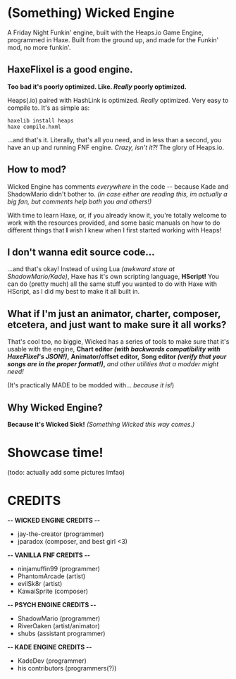 # (Something) Wicked Engine
A Friday Night Funkin' engine, built with the Heaps.io Game Engine, programmed in Haxe. Built from the ground up, and made for the Funkin' mod, no more funkin'.

## HaxeFlixel is a good engine.
**Too bad it's poorly optimized. Like. *Really* poorly optimized.**

Heaps(.io) paired with HashLink is optimized. *Really* optimized. Very easy to compile to. It's as simple as:
```
haxelib install heaps
haxe compile.hxml
```
...and that's it. Literally, that's all you need, and in less than a second, you have an up and running FNF engine.
*Crazy, isn't it?!* The glory of Heaps.io.

## How to mod?
Wicked Engine has comments *everywhere* in the code -- because Kade and ShadowMario didn't bother to.
*(in case either are reading this, im actually a big fan, but comments help both you and others!)*

With time to learn Haxe, or, if you already know it, you're totally welcome to work with the resources provided, and some basic manuals on how to do different things that **I** wish I knew when I first started working with Heaps!

## I don't wanna edit source code...

...and that's okay! Instead of using Lua *(awkward stare at ShadowMario/Kade)*, Haxe has it's own scripting language, **HScript!**
You can do (pretty much) all the same stuff you wanted to do with Haxe with HScript, as I did my best to make it all built in.

## What if I'm just an animator, charter, composer, etcetera, and just want to make sure it all works?

That's cool too, no biggie, Wicked has a series of tools to make sure that it's usable with the engine,
**Chart editor *(with backwards compatibility with HaxeFlixel's JSON!)*,**
**Animator/offset editor,**
**Song editor *(verify that your songs are in the proper format!)*,**
*and other utilities that a modder might need!*

(It's practically MADE to be modded with... *because it is!*)

## Why Wicked Engine?

**Because it's Wicked Sick!**
*(Something Wicked this way comes.)*

# Showcase time!
(todo: actually add some pictures lmfao)

# CREDITS

**-- WICKED ENGINE CREDITS --**
- jay-the-creator (programmer)
- jparadox (composer, and best girl <3)

**-- VANILLA FNF CREDITS --**
- ninjamuffin99 (programmer)
- PhantomArcade (artist)
- evilSk8r (artist)
- KawaiSprite (composer)

**-- PSYCH ENGINE CREDITS --**
- ShadowMario (programmer)
- RiverOaken (artist/animator)
- shubs (assistant programmer)

**-- KADE ENGINE CREDITS --**
- KadeDev (programmer)
- his contributors (programmers(?))
